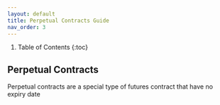 ```yaml
---
layout: default
title: Perpetual Contracts Guide
nav_order: 3
---
```


1. Table of Contents
{:toc}

## Perpetual Contracts

Perpetual contracts are a special type of futures contract that have no expiry date